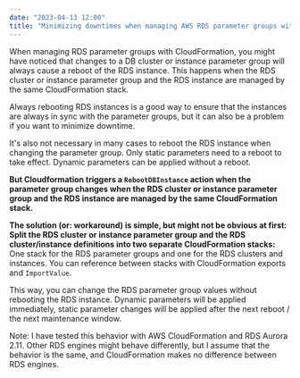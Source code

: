 ```yaml
---
date: "2023-04-13 12:00"
title: "Minimizing downtimes when managing AWS RDS parameter groups with CloudFormation
---
```


When managing RDS parameter groups with CloudFormation, you might have noticed that changes to a DB cluster or instance parameter group will always cause a reboot of the RDS instance. This happens when the RDS cluster or instance parameter group and the RDS instance are managed by the same CloudFormation stack.

Always rebooting RDS instances is a good way to ensure that the instances are always in sync with the parameter groups, but it can also be a problem if you want to minimize downtime.

It's also not necessary in many cases to reboot the RDS instance when changing the parameter group. Only static parameters need to a reboot to take effect. Dynamic parameters can be applied without a reboot.

**But Cloudformation triggers a `RebootDBInstance` action when the parameter group changes when the RDS cluster or instance parameter group and the RDS instance are managed by the same CloudFormation stack.**

**The solution (or: workaround) is simple, but might not be obvious at first: Split the RDS cluster or instance parameter group and the RDS cluster/instance definitions into two separate CloudFormation stacks:** One stack for the RDS parameter groups and one for the RDS clusters and instances. You can reference between stacks with CloudFormation exports and `ImportValue`.

This way, you can change the RDS parameter group values without rebooting the RDS instance. Dynamic parameters will be applied immediately, static parameter changes will be applied after the next reboot / the next maintenance window.

Note: I have tested this behavior with AWS CloudFormation and RDS Aurora 2.11. Other RDS engines might behave differently, but I assume that the behavior is the same, and CloudFormation makes no difference between RDS engines.